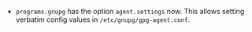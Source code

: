 - `programs.gnupg` has the option `agent.settings` now. This allows setting
  verbatim config values in `/etc/gnupg/gpg-agent.conf`.
